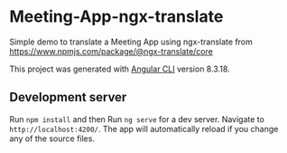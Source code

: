 # Meeting-App-ngx-translate

Simple demo to translate a Meeting App using ngx-translate from https://www.npmjs.com/package/@ngx-translate/core

This project was generated with [Angular CLI](https://github.com/angular/angular-cli) version 8.3.18.

## Development server

Run `npm install` and then Run `ng serve` for a dev server. Navigate to `http://localhost:4200/`. The app will automatically reload if you change any of the source files.
